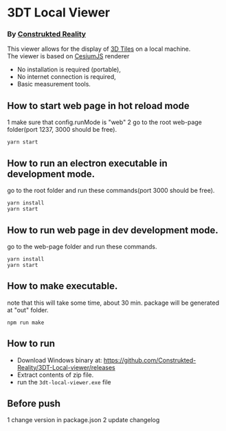 # 3DT Local Viewer
### By [Construkted Reality](https://construkted.com/)


This viewer allows for the display of [3D Tiles](https://github.com/CesiumGS/3d-tiles) on a local machine.  
The viewer is based on [CesiumJS](https://github.com/CesiumGS/cesium) renderer

- No installation is required (portable), 
- No internet connection is required,
- Basic measurement tools.

## How to start web page in hot reload mode
  1 make sure that config.runMode is "web"
  2 go to the root web-page folder(port 1237, 3000 should be free).

    yarn start

## How to run an electron executable in development mode.
  go to the root folder and run these commands(port 3000 should be free).
  
    yarn install
    yarn start
  
## How to run web page in dev development mode.
  go to the web-page folder and run these commands.
    
    yarn install
    yarn start
    
## How to make executable.
   note that this will take some time, about 30 min.
   package will be generated at "out" folder.  

    npm run make  

## How to run
- Download Windows binary at: https://github.com/Construkted-Reality/3DT-Local-viewer/releases
- Extract contents of zip file.
- run the `3dt-local-viewer.exe` file

## Before push
1 change version in package.json
2 update changelog



